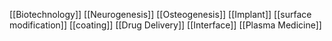 [[Biotechnology]]
[[Neurogenesis]]
[[Osteogenesis]]
[[Implant]]
[[surface modification]]
[[coating]]
[[Drug Delivery]]
[[Interface]]
[[Plasma Medicine]]
